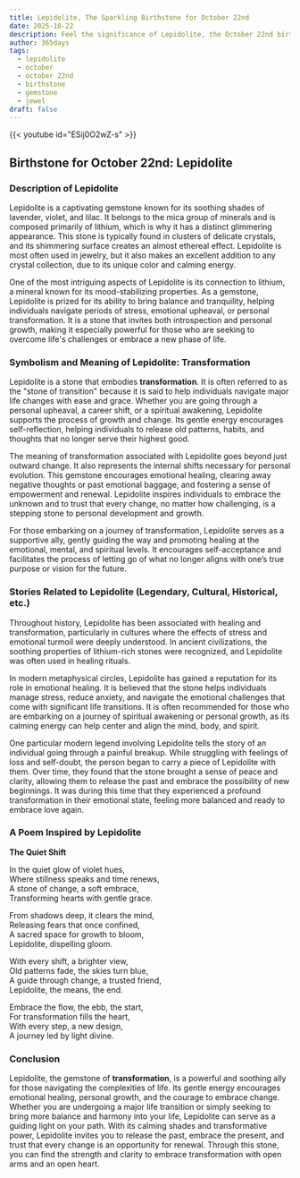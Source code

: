 ```yaml
---
title: Lepidolite, The Sparkling Birthstone for October 22nd
date: 2025-10-22
description: Feel the significance of Lepidolite, the October 22nd birthstone symbolizing Transformation. Let its beauty and meaning brighten your day.
author: 365days
tags:
  - lepidolite
  - october
  - october 22nd
  - birthstone
  - gemstone
  - jewel
draft: false
---
```


{{< youtube id="ESij0O2wZ-s" >}}

## Birthstone for October 22nd: Lepidolite

### Description of Lepidolite

Lepidolite is a captivating gemstone known for its soothing shades of lavender, violet, and lilac. It belongs to the mica group of minerals and is composed primarily of lithium, which is why it has a distinct glimmering appearance. This stone is typically found in clusters of delicate crystals, and its shimmering surface creates an almost ethereal effect. Lepidolite is most often used in jewelry, but it also makes an excellent addition to any crystal collection, due to its unique color and calming energy.

One of the most intriguing aspects of Lepidolite is its connection to lithium, a mineral known for its mood-stabilizing properties. As a gemstone, Lepidolite is prized for its ability to bring balance and tranquility, helping individuals navigate periods of stress, emotional upheaval, or personal transformation. It is a stone that invites both introspection and personal growth, making it especially powerful for those who are seeking to overcome life's challenges or embrace a new phase of life.

### Symbolism and Meaning of Lepidolite: Transformation

Lepidolite is a stone that embodies **transformation**. It is often referred to as the "stone of transition" because it is said to help individuals navigate major life changes with ease and grace. Whether you are going through a personal upheaval, a career shift, or a spiritual awakening, Lepidolite supports the process of growth and change. Its gentle energy encourages self-reflection, helping individuals to release old patterns, habits, and thoughts that no longer serve their highest good.

The meaning of transformation associated with Lepidolite goes beyond just outward change. It also represents the internal shifts necessary for personal evolution. This gemstone encourages emotional healing, clearing away negative thoughts or past emotional baggage, and fostering a sense of empowerment and renewal. Lepidolite inspires individuals to embrace the unknown and to trust that every change, no matter how challenging, is a stepping stone to personal development and growth.

For those embarking on a journey of transformation, Lepidolite serves as a supportive ally, gently guiding the way and promoting healing at the emotional, mental, and spiritual levels. It encourages self-acceptance and facilitates the process of letting go of what no longer aligns with one’s true purpose or vision for the future.

### Stories Related to Lepidolite (Legendary, Cultural, Historical, etc.)

Throughout history, Lepidolite has been associated with healing and transformation, particularly in cultures where the effects of stress and emotional turmoil were deeply understood. In ancient civilizations, the soothing properties of lithium-rich stones were recognized, and Lepidolite was often used in healing rituals.

In modern metaphysical circles, Lepidolite has gained a reputation for its role in emotional healing. It is believed that the stone helps individuals manage stress, reduce anxiety, and navigate the emotional challenges that come with significant life transitions. It is often recommended for those who are embarking on a journey of spiritual awakening or personal growth, as its calming energy can help center and align the mind, body, and spirit.

One particular modern legend involving Lepidolite tells the story of an individual going through a painful breakup. While struggling with feelings of loss and self-doubt, the person began to carry a piece of Lepidolite with them. Over time, they found that the stone brought a sense of peace and clarity, allowing them to release the past and embrace the possibility of new beginnings. It was during this time that they experienced a profound transformation in their emotional state, feeling more balanced and ready to embrace love again.

### A Poem Inspired by Lepidolite

**The Quiet Shift**

In the quiet glow of violet hues,  
Where stillness speaks and time renews,  
A stone of change, a soft embrace,  
Transforming hearts with gentle grace.

From shadows deep, it clears the mind,  
Releasing fears that once confined,  
A sacred space for growth to bloom,  
Lepidolite, dispelling gloom.

With every shift, a brighter view,  
Old patterns fade, the skies turn blue,  
A guide through change, a trusted friend,  
Lepidolite, the means, the end.

Embrace the flow, the ebb, the start,  
For transformation fills the heart,  
With every step, a new design,  
A journey led by light divine.

### Conclusion

Lepidolite, the gemstone of **transformation**, is a powerful and soothing ally for those navigating the complexities of life. Its gentle energy encourages emotional healing, personal growth, and the courage to embrace change. Whether you are undergoing a major life transition or simply seeking to bring more balance and harmony into your life, Lepidolite can serve as a guiding light on your path. With its calming shades and transformative power, Lepidolite invites you to release the past, embrace the present, and trust that every change is an opportunity for renewal. Through this stone, you can find the strength and clarity to embrace transformation with open arms and an open heart.